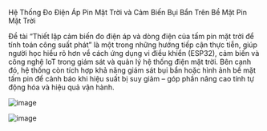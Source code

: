 Hệ Thống Đo Điện Áp Pin Mặt Trời và Cảm Biến Bụi Bẩn Trên Bề Mặt Pin Mặt Trời

Đề tài “Thiết lập cảm biến đo điện áp và dòng điện của tấm pin mặt trời để tính toán công suất phát” là một trong những hướng tiếp cận thực tiễn, giúp người học hiểu rõ hơn về cách ứng dụng vi điều khiển (ESP32), cảm biến và công nghệ IoT trong giám sát và quản lý hệ thống điện mặt trời. Bên cạnh đó, hệ thống còn tích hợp khả năng giám sát bụi bẩn hoặc hình ảnh bề mặt tấm pin để cảnh báo khi hiệu suất bị suy giảm – góp phần nâng cao tính tự động hóa và hiệu quả vận hành.

![image](https://github.com/user-attachments/assets/bfdbcb86-9ddf-48fc-beee-883d530fb53b)

![image](https://github.com/user-attachments/assets/59edb59a-103e-4032-a551-1b55f274f007)
